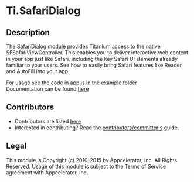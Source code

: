 # Ti.SafariDialog

## Description

The SafariDialog module provides Titanium access to the native SFSafariViewController. This enables you to 
deliver interactive web content in your app just like Safari, including the key Safari UI elements already 
familiar to your users. See how to easily bring Safari features like Reader and AutoFill into your app.

For usage see the code in [app.js in the example folder](example/app.js)  
Documentation can be found [here](apidoc/SafariDialog.yml)


## Contributors

* Contributors are listed [here](https://github.com/appcelerator-modules/Ti.SafariDialog/graphs/contributors)
* Interested in contributing? Read the [contributors/committer's](https://wiki.appcelerator.org/display/community/Home) guide.


## Legal

This module is Copyright (c) 2010-2015 by Appcelerator, Inc. All Rights Reserved. Usage of this module is subject to 
the Terms of Service agreement with Appcelerator, Inc.  
